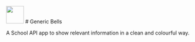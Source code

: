 <img src="https://mintcarrotkeys.github.io/generic-bells/favicon3.svg" width="48">
# Generic Bells

A School API app to show relevant information in a clean and colourful way.
